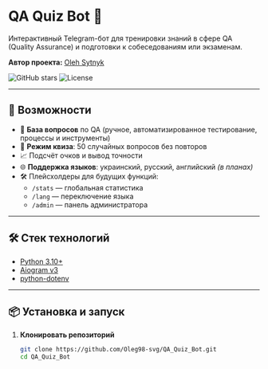 # QA Quiz Bot 🤖

Интерактивный Telegram-бот для тренировки знаний в сфере QA (Quality Assurance) и подготовки к собеседованиям или экзаменам.  

**Автор проекта:** [Oleh Sytnyk](https://www.linkedin.com/in/oleh-sytnyk/)  

![GitHub stars](https://img.shields.io/github/stars/Oleg98-svg/QA_Quiz_Bot?style=social)
![License](https://img.shields.io/github/license/Oleg98-svg/QA_Quiz_Bot)

---

## 🚀 Возможности
- 🧠 **База вопросов** по QA (ручное, автоматизированное тестирование, процессы и инструменты)
- 🎯 **Режим квиза**: 50 случайных вопросов без повторов
- 📈 Подсчёт очков и вывод точности
- 🌐 **Поддержка языков**: украинский, русский, английский *(в планах)*
- 🛠 Плейсхолдеры для будущих функций:
  - `/stats` — глобальная статистика
  - `/lang` — переключение языка
  - `/admin` — панель администратора

---

## 🛠 Стек технологий
- [Python 3.10+](https://www.python.org/)
- [Aiogram v3](https://docs.aiogram.dev/en/latest/)
- [python-dotenv](https://pypi.org/project/python-dotenv/)

---

## 📦 Установка и запуск

1. **Клонировать репозиторий**
   ```bash
   git clone https://github.com/Oleg98-svg/QA_Quiz_Bot.git
   cd QA_Quiz_Bot
